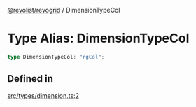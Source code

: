 [@revolist/revogrid](README.md) / DimensionTypeCol

# Type Alias: DimensionTypeCol

```ts
type DimensionTypeCol: "rgCol";
```

## Defined in

[src/types/dimension.ts:2](https://github.com/revolist/revogrid/blob/a4b231d71029faeb28d2b2f5098e6a96aa320bc0/src/types/dimension.ts#L2)
